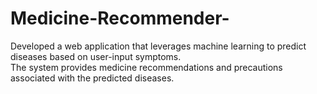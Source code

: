 # Medicine-Recommender-
Developed a web application that leverages machine learning to predict diseases based on user-input symptoms.  
The system provides medicine recommendations and precautions associated with  the predicted diseases.

